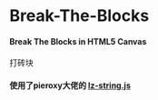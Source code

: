# Break-The-Blocks
#### Break The Blocks in HTML5 Canvas
打砖块
#### 使用了pieroxy大佬的 [lz-string.js](https://github.com/pieroxy/lz-string)

